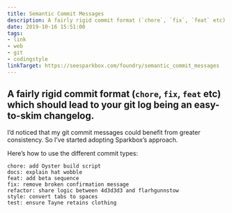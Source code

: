 ```yaml
---
title: Semantic Commit Messages
description: A fairly rigid commit format (`chore`, `fix`, `feat` etc) which should lead to your git log being an easy-to-skim changelog.
date: 2019-10-16 15:51:00
tags:
- link
- web
- git
- codingstyle
linkTarget: https://seesparkbox.com/foundry/semantic_commit_messages
---
```

A fairly rigid commit format (`chore`, `fix`, `feat` etc) which should lead to your git log being an easy-to-skim changelog.
---

I’d noticed that my git commit messages could benefit from greater consistency. So I’ve started adopting Sparkbox’s approach.

Here’s how to use the different commit types:

```
chore: add Oyster build script
docs: explain hat wobble
feat: add beta sequence
fix: remove broken confirmation message
refactor: share logic between 4d3d3d3 and flarhgunnstow
style: convert tabs to spaces
test: ensure Tayne retains clothing
```
